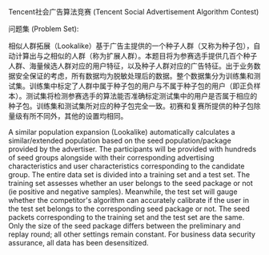 Tencent社会广告算法竞赛 (Tencent Social Advertisement Algorithm Contest)

问题集 (Problem Set):

相似人群拓展（Lookalike）基于广告主提供的一个种子人群（又称为种子包），自动计算出与之相似的人群（称为扩展人群）。本题目将为参赛选手提供几百个种子人群、海量候选人群对应的用户特征，以及种子人群对应的广告特征。出于业务数据安全保证的考虑，所有数据均为脱敏处理后的数据。整个数据集分为训练集和测试集。训练集中标定了人群中属于种子包的用户与不属于种子包的用户（即正负样本）。测试集将检测参赛选手的算法能否准确标定测试集中的用户是否属于相应的种子包。训练集和测试集所对应的种子包完全一致。初赛和复赛所提供的种子包除量级有所不同外，其他的设置均相同。

A similar population expansion (Lookalike) automatically calculates a similar/extended population based on the seed population/package provided by the advertiser. The participants will be provided with hundreds of seed groups alongside with their corresponding advertising characteristics and user characteristics corresponding to the candidate group. The entire data set is divided into a training set and a test set. The training set assesses whether an user belongs to the seed package or not (ie positive and negative samples). Meanwhile, the test set will gauge whether the competitor's algorithm can accurately calibrate if the user in the test set belongs to the corresponding seed package or not. The seed packets corresponding to the training set and the test set are the same. Only the size of the seed package differs between the preliminary and replay round; all other settings remain constant. For business data security assurance, all data has been desensitized.

